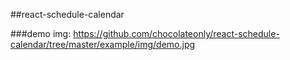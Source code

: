 ##react-schedule-calendar

###demo img:  https://github.com/chocolateonly/react-schedule-calendar/tree/master/example/img/demo.jpg